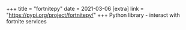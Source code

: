 +++
title = "fortnitepy"
date = 2021-03-06
[extra]
link = "https://pypi.org/project/fortnitepy/"
+++
Python library - interact with fortnite services

